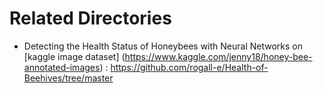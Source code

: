 







# Related Directories
- Detecting the Health Status of Honeybees with Neural Networks on [kaggle image dataset] (https://www.kaggle.com/jenny18/honey-bee-annotated-images) : <https://github.com/rogall-e/Health-of-Beehives/tree/master>

